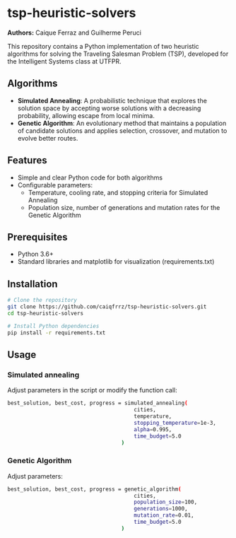 # tsp-heuristic-solvers

**Authors:** Caique Ferraz and Guilherme Peruci

This repository contains a Python implementation of two heuristic algorithms for solving the Traveling Salesman Problem (TSP), developed for the Intelligent Systems class at UTFPR.

## Algorithms

- **Simulated Annealing**: A probabilistic technique that explores the solution space by accepting worse solutions with a decreasing probability, allowing escape from local minima.
- **Genetic Algorithm**: An evolutionary method that maintains a population of candidate solutions and applies selection, crossover, and mutation to evolve better routes.

## Features

- Simple and clear Python code for both algorithms
- Configurable parameters:
  - Temperature, cooling rate, and stopping criteria for Simulated Annealing
  - Population size, number of generations and mutation rates for the Genetic Algorithm

## Prerequisites

- Python 3.6+
- Standard libraries and matplotlib for visualization (requirements.txt)

## Installation

```bash
# Clone the repository
git clone https://github.com/caiqfrrz/tsp-heuristic-solvers.git
cd tsp-heuristic-solvers

# Install Python dependencies
pip install -r requirements.txt
```

## Usage

### Simulated annealing

Adjust parameters in the script or modify the function call:

```bash
best_solution, best_cost, progress = simulated_annealing(
                                        cities,
                                        temperature,
                                        stopping_temperature=1e-3,
                                        alpha=0.995,
                                        time_budget=5.0
                                    )
```

### Genetic Algorithm

Adjust parameters:

```bash
best_solution, best_cost, progress = genetic_algorithm(
                                        cities,
                                        population_size=100,
                                        generations=1000,
                                        mutation_rate=0.01,
                                        time_budget=5.0
                                    )
```
